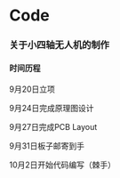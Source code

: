 # Code
### 关于小四轴无人机的制作

#### 时间历程

9月20日立项

9月24日完成原理图设计

9月27日完成PCB Layout

9月31日板子邮寄到手

10月2日开始代码编写（棘手）
